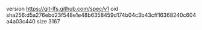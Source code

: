 version https://git-lfs.github.com/spec/v1
oid sha256:d5a276ebd23f548e1e48b6358459d174b04c3b43cff16368240c604a4a03c440
size 3167
